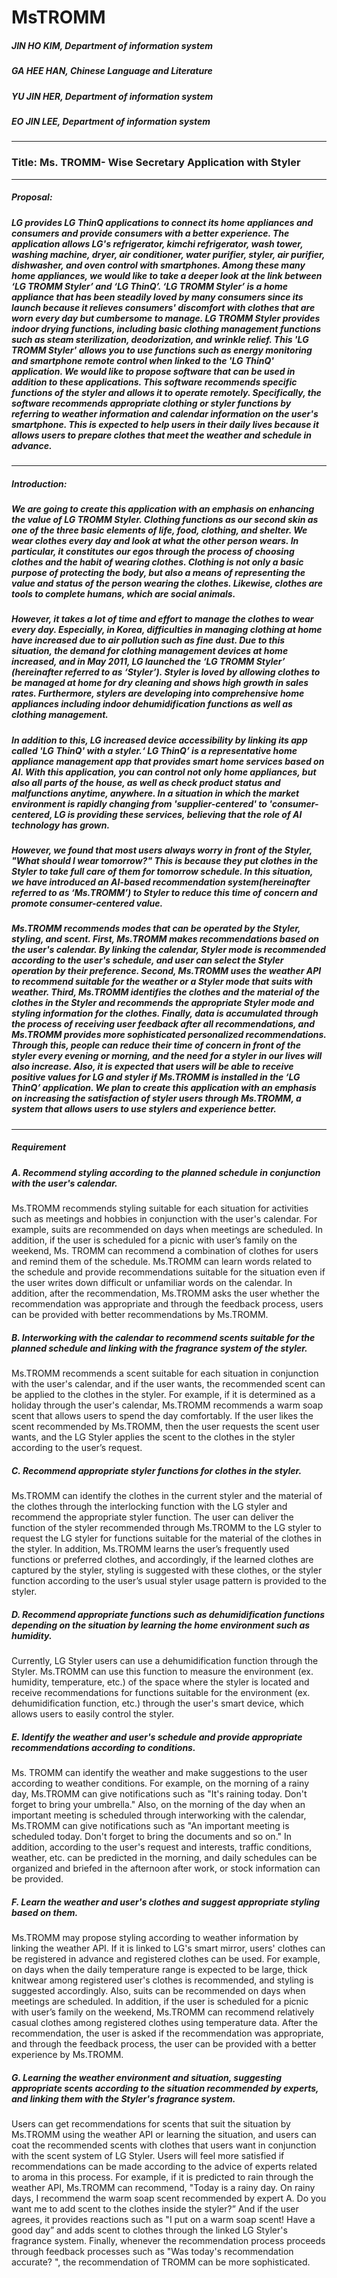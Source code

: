 # MsTROMM
##### JIN HO KIM, Department of information system
##### GA HEE HAN, Chinese Language and Literature
##### YU JIN HER, Department of information system
##### EO JIN LEE, Department of information system
----------
### Title: Ms. TROMM- Wise Secretary Application with Styler
----------
##### Proposal:
##### LG provides LG ThinQ applications to connect its home appliances and consumers and provide consumers with a better experience. The application allows LG's refrigerator, kimchi refrigerator, wash tower, washing machine, dryer, air conditioner, water purifier, styler, air purifier, dishwasher, and oven control with smartphones. Among these many home appliances, we would like to take a deeper look at the link between ‘LG TROMM Styler’ and ‘LG ThinQ’. ‘LG TROMM Styler’ is a home appliance that has been steadily loved by many consumers since its launch because it relieves consumers' discomfort with clothes that are worn every day but cumbersome to manage. LG TROMM Styler provides indoor drying functions, including basic clothing management functions such as steam sterilization, deodorization, and wrinkle relief. This 'LG TROMM Styler' allows you to use functions such as energy monitoring and smartphone remote control when linked to the 'LG ThinQ' application. We would like to propose software that can be used in addition to these applications. This software recommends specific functions of the styler and allows it to operate remotely. Specifically, the software recommends appropriate clothing or styler functions by referring to weather information and calendar information on the user's smartphone. This is expected to help users in their daily lives because it allows users to prepare clothes that meet the weather and schedule in advance.
----------
##### Introduction:
##### We are going to create this application with an emphasis on enhancing the value of LG TROMM Styler. Clothing functions as our second skin as one of the three basic elements of life, food, clothing, and shelter. We wear clothes every day and look at what the other person wears. In particular, it constitutes our egos through the process of choosing clothes and the habit of wearing clothes. Clothing is not only a basic purpose of protecting the body, but also a means of representing the value and status of the person wearing the clothes. Likewise, clothes are tools to complete humans, which are social animals. 
##### However, it takes a lot of time and effort to manage the clothes to wear every day. Especially, in Korea, difficulties in managing clothing at home have increased due to air pollution such as fine dust. Due to this situation, the demand for clothing management devices at home increased, and in May 2011, LG launched the ‘LG TROMM Styler’ (hereinafter referred to as ‘Styler’). Styler is loved by allowing clothes to be managed at home for dry cleaning and shows high growth in sales rates. Furthermore, stylers are developing into comprehensive home appliances including indoor dehumidification functions as well as clothing management. 
##### In addition to this, LG increased device accessibility by linking its app called 'LG ThinQ' with a styler.‘ LG ThinQ’ is a representative home appliance management app that provides smart home services based on AI. With this application, you can control not only home appliances, but also all parts of the house, as well as check product status and malfunctions anytime, anywhere. In a situation in which the market environment is rapidly changing from 'supplier-centered' to 'consumer-centered, LG is providing these services, believing that the role of AI technology has grown.
##### However, we found that most users always worry in front of the Styler, "What should I wear tomorrow?" This is because they put clothes in the Styler to take full care of them for tomorrow schedule. In this situation, we have introduced an AI-based recommendation system(hereinafter referred to as ‘Ms.TROMM’) to Styler to reduce this time of concern and promote consumer-centered value.
##### Ms.TROMM recommends modes that can be operated by the Styler, styling, and scent. First,  Ms.TROMM makes recommendations based on the user's calendar. By linking the calendar, Styler mode is recommended according to the user's schedule, and user can select the Styler operation by their preference. Second, Ms.TROMM uses the weather API to recommend suitable for the weather or a Styler mode that suits with weather. Third, Ms.TROMM identifies the clothes and the material of the clothes in the Styler and recommends the appropriate Styler mode and styling information for the clothes. Finally, data is accumulated through the process of receiving user feedback after all recommendations, and Ms.TROMM provides more sophisticated personalized recommendations. Through this, people can reduce their time of concern in front of the styler every evening or morning, and the need for a styler in our lives will also increase. Also, it is expected that users will be able to receive positive values for LG and styler if Ms.TROMM is installed in the ‘LG ThinQ’ application. We plan to create this application with an emphasis on increasing the satisfaction of styler users through Ms.TROMM, a system that allows users to use stylers and experience better.
----------
##### Requirement
##### A.	Recommend styling according to the planned schedule in conjunction with the user's calendar.
Ms.TROMM recommends styling suitable for each situation for activities such as meetings and hobbies in conjunction with the user's calendar. For example, suits are recommended on days when meetings are scheduled. In addition, if the user is scheduled for a picnic with user’s family on the weekend, Ms. TROMM can recommend a combination of clothes for users and remind them of the schedule. Ms.TROMM can learn words related to the schedule and provide recommendations suitable for the situation even if the user writes down difficult or unfamiliar words on the calendar. In addition, after the recommendation, Ms.TROMM asks the user whether the recommendation was appropriate and through the feedback process, users can be provided with better recommendations by Ms.TROMM.
##### B.	Interworking with the calendar to recommend scents suitable for the planned schedule and linking with the fragrance system of the styler.
Ms.TROMM recommends a scent suitable for each situation in conjunction with the user's calendar, and if the user wants, the recommended scent can be applied to the clothes in the styler. For example, if it is determined as a holiday through the user's calendar, Ms.TROMM recommends a warm soap scent that allows users to spend the day comfortably. If the user likes the scent recommended by Ms.TROMM, then the user requests the scent user wants, and the LG Styler applies the scent to the clothes in the styler according to the user’s request.
##### C.	Recommend appropriate styler functions for clothes in the styler.
Ms.TROMM can identify the clothes in the current styler and the material of the clothes through the interlocking function with the LG styler and recommend the appropriate styler function. The user can deliver the function of the styler recommended through Ms.TROMM to the LG styler to request the LG styler for functions suitable for the material of the clothes in the styler. In addition, Ms.TROMM learns the user’s frequently used functions or preferred clothes, and accordingly, if the learned clothes are captured by the styler, styling is suggested with these clothes, or the styler function according to the user’s usual styler usage pattern is provided to the styler.
##### D.	Recommend appropriate functions such as dehumidification functions depending on the situation by learning the home environment such as humidity.
Currently, LG Styler users can use a dehumidification function through the Styler. Ms.TROMM can use this function to measure the environment (ex. humidity, temperature, etc.) of the space where the styler is located and receive recommendations for functions suitable for the environment (ex. dehumidification function, etc.) through the user's smart device, which allows users to easily control the styler.
##### E.	Identify the weather and user's schedule and provide appropriate recommendations according to conditions.
Ms. TROMM can identify the weather and make suggestions to the user according to weather conditions. For example, on the morning of a rainy day, Ms.TROMM can give notifications such as "It's raining today. Don't forget to bring your umbrella." Also, on the morning of the day when an important meeting is scheduled through interworking with the calendar, Ms.TROMM can give notifications such as "An important meeting is scheduled today. Don't forget to bring the documents and so on." In addition, according to the user's request and interests, traffic conditions, weather, etc. can be predicted in the morning, and daily schedules can be organized and briefed in the afternoon after work, or stock information can be provided.
##### F.	Learn the weather and user's clothes and suggest appropriate styling based on them.
Ms.TROMM may propose styling according to weather information by linking the weather API. If it is linked to LG's smart mirror, users' clothes can be registered in advance and registered clothes can be used. For example, on days when the daily temperature range is expected to be large, thick knitwear among registered user's clothes is recommended, and styling is suggested accordingly. Also, suits can be recommended on days when meetings are scheduled. In addition, if the user is scheduled for a picnic with user’s family on the weekend, Ms.TROMM can recommend relatively casual clothes among registered clothes using temperature data. After the recommendation, the user is asked if the recommendation was appropriate, and through the feedback process, the user can be provided with a better experience by Ms.TROMM.
##### G.	Learning the weather environment and situation, suggesting appropriate scents according to the situation recommended by experts, and linking them with the Styler's fragrance system.
Users can get recommendations for scents that suit the situation by Ms.TROMM using the weather API or learning the situation, and users can coat the recommended scents with clothes that users want in conjunction with the scent system of LG Styler. Users will feel more satisfied if recommendations can be made according to the advice of experts related to aroma in this process. For example, if it is predicted to rain through the weather API, Ms.TROMM can recommend, "Today is a rainy day. On rainy days, I recommend the warm soap scent recommended by expert A. Do you want me to add scent to the clothes inside the styler?” And if the user agrees, it provides reactions such as "I put on a warm soap scent! Have a good day” and adds scent to clothes through the linked LG Styler's fragrance system. Finally, whenever the recommendation process proceeds through feedback processes such as "Was today's recommendation accurate? ", the recommendation of TROMM can be more sophisticated.
